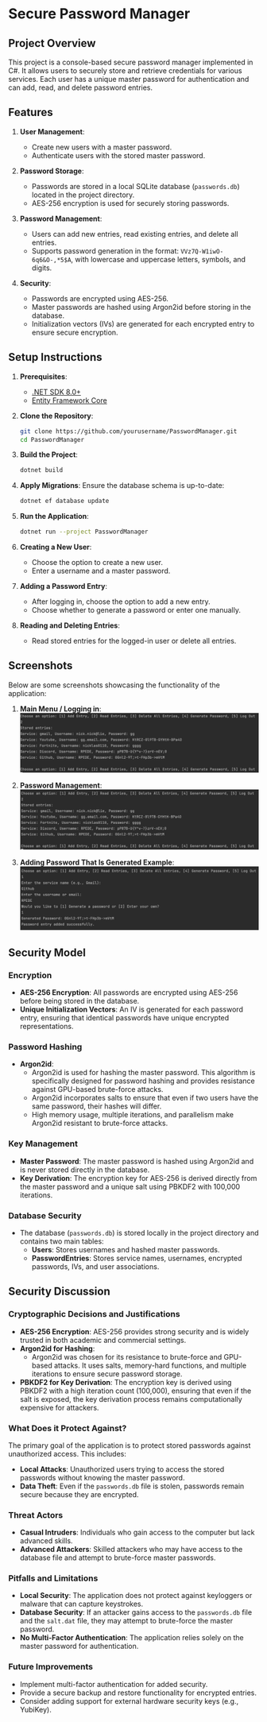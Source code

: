 # Secure Password Manager

## Project Overview
This project is a console-based secure password manager implemented in C#. It allows users to securely store and retrieve credentials for various services. Each user has a unique master password for authentication and can add, read, and delete password entries.

## Features
1. **User Management**:
   - Create new users with a master password.
   - Authenticate users with the stored master password.

2. **Password Storage**:
   - Passwords are stored in a local SQLite database (`passwords.db`) located in the project directory.
   - AES-256 encryption is used for securely storing passwords.

3. **Password Management**:
   - Users can add new entries, read existing entries, and delete all entries.
   - Supports password generation in the format: `VVz7Q-W1iwO-6q6&O-,*5$A`, with lowercase and uppercase letters, symbols, and digits.

4. **Security**:
   - Passwords are encrypted using AES-256.
   - Master passwords are hashed using Argon2id before storing in the database.
   - Initialization vectors (IVs) are generated for each encrypted entry to ensure secure encryption.

## Setup Instructions
1. **Prerequisites**:
   - [.NET SDK 8.0+](https://dotnet.microsoft.com/download)
   - [Entity Framework Core](https://docs.microsoft.com/en-us/ef/core/)

2. **Clone the Repository**:
   ```bash
   git clone https://github.com/yourusername/PasswordManager.git
   cd PasswordManager
   ```

3. **Build the Project**:
   ```bash
   dotnet build
   ```

4. **Apply Migrations**:
   Ensure the database schema is up-to-date:
   ```bash
   dotnet ef database update
   ```

5. **Run the Application**:
   ```bash
   dotnet run --project PasswordManager
   ```

6. **Creating a New User**:
   - Choose the option to create a new user.
   - Enter a username and a master password.

7. **Adding a Password Entry**:
   - After logging in, choose the option to add a new entry.
   - Choose whether to generate a password or enter one manually.

8. **Reading and Deleting Entries**:
   - Read stored entries for the logged-in user or delete all entries.

## Screenshots
Below are some screenshots showcasing the functionality of the application:

1. **Main Menu / Logging in**:
   ![Main Menu](screenshots/login.png)

2. **Password Management**:
   ![Password Management](screenshots/read.png)

3. **Adding Password That Is Generated Example**:
   ![Generated Password](screenshots/create.png)

## Security Model
### Encryption
- **AES-256 Encryption**: All passwords are encrypted using AES-256 before being stored in the database.
- **Unique Initialization Vectors**: An IV is generated for each password entry, ensuring that identical passwords have unique encrypted representations.

### Password Hashing
- **Argon2id**:
   - Argon2id is used for hashing the master password. This algorithm is specifically designed for password hashing and provides resistance against GPU-based brute-force attacks.
   - Argon2id incorporates salts to ensure that even if two users have the same password, their hashes will differ.
   - High memory usage, multiple iterations, and parallelism make Argon2id resistant to brute-force attacks.

### Key Management
- **Master Password**: The master password is hashed using Argon2id and is never stored directly in the database.
- **Key Derivation**: The encryption key for AES-256 is derived directly from the master password and a unique salt using PBKDF2 with 100,000 iterations.

### Database Security
- The database (`passwords.db`) is stored locally in the project directory and contains two main tables:
   - **Users**: Stores usernames and hashed master passwords.
   - **PasswordEntries**: Stores service names, usernames, encrypted passwords, IVs, and user associations.

## Security Discussion

### Cryptographic Decisions and Justifications
- **AES-256 Encryption**: AES-256 provides strong security and is widely trusted in both academic and commercial settings.
- **Argon2id for Hashing**:
   - Argon2id was chosen for its resistance to brute-force and GPU-based attacks. It uses salts, memory-hard functions, and multiple iterations to ensure secure password storage.
- **PBKDF2 for Key Derivation**: The encryption key is derived using PBKDF2 with a high iteration count (100,000), ensuring that even if the salt is exposed, the key derivation process remains computationally expensive for attackers.

### What Does it Protect Against?
The primary goal of the application is to protect stored passwords against unauthorized access. This includes:
- **Local Attacks**: Unauthorized users trying to access the stored passwords without knowing the master password.
- **Data Theft**: Even if the `passwords.db` file is stolen, passwords remain secure because they are encrypted.

### Threat Actors
- **Casual Intruders**: Individuals who gain access to the computer but lack advanced skills.
- **Advanced Attackers**: Skilled attackers who may have access to the database file and attempt to brute-force master passwords.

### Pitfalls and Limitations
- **Local Security**: The application does not protect against keyloggers or malware that can capture keystrokes.
- **Database Security**: If an attacker gains access to the `passwords.db` file and the `salt.dat` file, they may attempt to brute-force the master password.
- **No Multi-Factor Authentication**: The application relies solely on the master password for authentication.

### Future Improvements
- Implement multi-factor authentication for added security.
- Provide a secure backup and restore functionality for encrypted entries.
- Consider adding support for external hardware security keys (e.g., YubiKey).